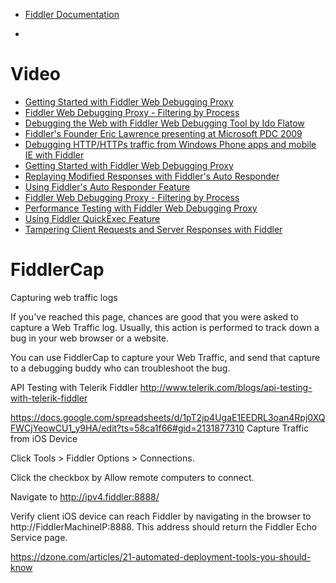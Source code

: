 
* [Fiddler Documentation](http://docs.telerik.com/fiddler/)

* []()
# Video
* [Getting Started with Fiddler Web Debugging Proxy](http://www.telerik.com/videos/fiddler)
* [Fiddler Web Debugging Proxy - Filtering by Process](http://www.telerik.com/videos/fiddler/fiddler-web-debugging-proxy---filtering-by-process)
* [Debugging the Web with Fiddler Web Debugging Tool by Ido Flatow](http://www.telerik.com/videos/fiddler/debugging-the-web-with-fiddler-web-debuggging-tool-by-ido-flatow)
* [Fiddler's Founder Eric Lawrence presenting at Microsoft PDC 2009](http://www.telerik.com/videos/fiddler/fiddler-s-founder-eric-lawrence-presenting-at-microsoft-pdc-2009)
* [Debugging HTTP/HTTPs traffic from Windows Phone apps and mobile IE with Fiddler](http://www.telerik.com/videos/fiddler/debugging-http-https-traffic-from-windows-phone-apps-and-mobile-ie-with-fiddler)
* [Getting Started with Fiddler Web Debugging Proxy](https://www.youtube.com/watch?v=gujBKFGwjd4)
* [Replaying Modified Responses with Fiddler's Auto Responder](http://www.telerik.com/videos/fiddler/replaying-modified-responses-with-fiddler-s-auto-responder)
* [Using Fiddler's Auto Responder Feature](http://www.telerik.com/videos/fiddler/using-fiddler-s-auto-responder-feature)
* [Fiddler Web Debugging Proxy - Filtering by Process](http://www.telerik.com/videos/fiddler/fiddler-web-debugging-proxy---filtering-by-process)
* [Performance Testing with Fiddler Web Debugging Proxy](http://www.telerik.com/videos/fiddler/performance-testing-with-fiddler-web-debugging-proxy)
* [Using Fiddler QuickExec Feature](http://www.telerik.com/videos/fiddler/using-fiddler-quickexec-feature)
* [Tampering Client Requests and Server Responses with Fiddler](http://www.telerik.com/videos/fiddler/tampering-client-requests-and-server-responses-)



# FiddlerCap
Capturing web traffic logs

If you've reached this page, chances are good that you were asked to capture a Web Traffic log. Usually, this action is performed to track down a bug in your web browser or a website.

You can use FiddlerCap to capture your Web Traffic, and send that capture to a debugging buddy who can troubleshoot the bug.

API Testing with Telerik Fiddler
http://www.telerik.com/blogs/api-testing-with-telerik-fiddler


https://docs.google.com/spreadsheets/d/1pT2jp4UgaE1EEDRL3oan4Rpj0XQFWCjYeowCU1_y9HA/edit?ts=58ca1f66#gid=2131877310
Capture Traffic from iOS Device

Click Tools > Fiddler Options > Connections.

Click the checkbox by Allow remote computers to connect.


Navigate to http://ipv4.fiddler:8888/

Verify client iOS device can reach Fiddler by navigating in the browser to http://FiddlerMachineIP:8888. This address should return the Fiddler Echo Service page.




https://dzone.com/articles/21-automated-deployment-tools-you-should-know

